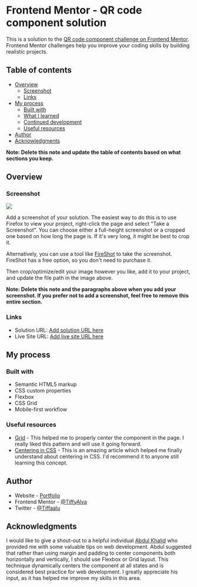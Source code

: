 # Frontend Mentor - QR code component solution

This is a solution to the [QR code component challenge on Frontend Mentor](https://www.frontendmentor.io/challenges/qr-code-component-iux_sIO_H). Frontend Mentor challenges help you improve your coding skills by building realistic projects. 

## Table of contents

- [Overview](#overview)
  - [Screenshot](#screenshot)
  - [Links](#links)
- [My process](#my-process)
  - [Built with](#built-with)
  - [What I learned](#what-i-learned)
  - [Continued development](#continued-development)
  - [Useful resources](#useful-resources)
- [Author](#author)
- [Acknowledgments](#acknowledgments)

**Note: Delete this note and update the table of contents based on what sections you keep.**

## Overview

### Screenshot

![](./screenshot.jpg)

Add a screenshot of your solution. The easiest way to do this is to use Firefox to view your project, right-click the page and select "Take a Screenshot". You can choose either a full-height screenshot or a cropped one based on how long the page is. If it's very long, it might be best to crop it.

Alternatively, you can use a tool like [FireShot](https://getfireshot.com/) to take the screenshot. FireShot has a free option, so you don't need to purchase it. 

Then crop/optimize/edit your image however you like, add it to your project, and update the file path in the image above.

**Note: Delete this note and the paragraphs above when you add your screenshot. If you prefer not to add a screenshot, feel free to remove this entire section.**

### Links

- Solution URL: [Add solution URL here](https://your-solution-url.com)
- Live Site URL: [Add live site URL here](https://your-live-site-url.com)

## My process

### Built with

- Semantic HTML5 markup
- CSS custom properties
- Flexbox
- CSS Grid
- Mobile-first workflow


### Useful resources

- [Grid](https://css-tricks.com/snippets/css/complete-guide-grid/) - This helped me to properly center the component in the page. I really liked this pattern and will use it going forward.
- [Centering in CSS](https://moderncss.dev/complete-guide-to-centering-in-css/#xy-centering-for-block-elements) - This is an amazing article which helped me finally understand about centering in CSS. I'd recommend it to anyone still learning this concept.


## Author

- Website - [Portfolio](https://tiffyalva.github.io/my-portfolio/)
- Frontend Mentor - [@TiffyAlva](https://www.frontendmentor.io/profile/TiffyAlva)
- Twitter - [@Tiffaalu](https://twitter.com/Tiffaalu)



## Acknowledgments

I would like to give a shout-out to a helpful individual [Abdul Khalid](https://www.frontendmentor.io/profile/0xAbdulKhalid) who provided me with some valuable tips on web development. Abdul suggested that rather than using margin and padding to center components both horizontally and vertically, I should use Flexbox or Grid layout. This technique dynamically centers the component at all states and is considered best practice for web development. I greatly appreciate his input, as it has helped me improve my skills in this area.


